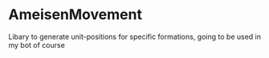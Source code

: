 # AmeisenMovement
Libary to generate unit-positions for specific formations, going to be used in my bot of course
